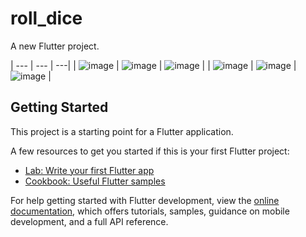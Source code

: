 # roll_dice

A new Flutter project.

| --- | --- | ---|
| ![image](scs/1.png) | ![image](scs/2.png) | ![image](scs/3.png) |
| ![image](scs/4.png) | ![image](scs/5.png) | ![image](scs/6.png) |

## Getting Started

This project is a starting point for a Flutter application.

A few resources to get you started if this is your first Flutter project:

- [Lab: Write your first Flutter app](https://docs.flutter.dev/get-started/codelab)
- [Cookbook: Useful Flutter samples](https://docs.flutter.dev/cookbook)

For help getting started with Flutter development, view the
[online documentation](https://docs.flutter.dev/), which offers tutorials,
samples, guidance on mobile development, and a full API reference.
